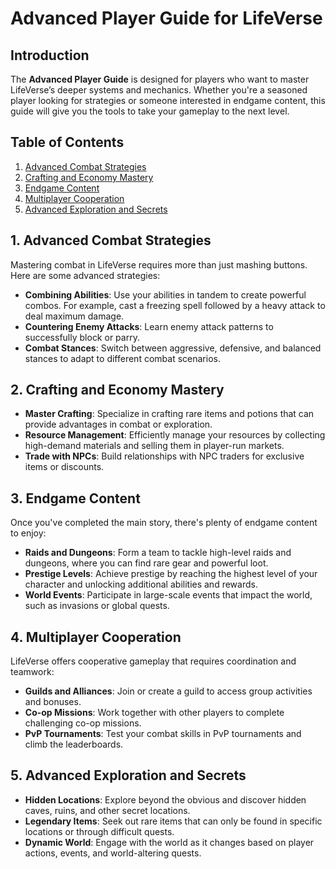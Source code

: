 # Advanced Player Guide for LifeVerse

## Introduction
The **Advanced Player Guide** is designed for players who want to master LifeVerse’s deeper systems and mechanics. Whether you're a seasoned player looking for strategies or someone interested in endgame content, this guide will give you the tools to take your gameplay to the next level.

## Table of Contents
1. [Advanced Combat Strategies](#advanced-combat-strategies)
2. [Crafting and Economy Mastery](#crafting-and-economy-mastery)
3. [Endgame Content](#endgame-content)
4. [Multiplayer Cooperation](#multiplayer-cooperation)
5. [Advanced Exploration and Secrets](#advanced-exploration-and-secrets)

## 1. Advanced Combat Strategies
Mastering combat in LifeVerse requires more than just mashing buttons. Here are some advanced strategies:
- **Combining Abilities**: Use your abilities in tandem to create powerful combos. For example, cast a freezing spell followed by a heavy attack to deal maximum damage.
- **Countering Enemy Attacks**: Learn enemy attack patterns to successfully block or parry.
- **Combat Stances**: Switch between aggressive, defensive, and balanced stances to adapt to different combat scenarios.

## 2. Crafting and Economy Mastery
- **Master Crafting**: Specialize in crafting rare items and potions that can provide advantages in combat or exploration.
- **Resource Management**: Efficiently manage your resources by collecting high-demand materials and selling them in player-run markets.
- **Trade with NPCs**: Build relationships with NPC traders for exclusive items or discounts.

## 3. Endgame Content
Once you've completed the main story, there's plenty of endgame content to enjoy:
- **Raids and Dungeons**: Form a team to tackle high-level raids and dungeons, where you can find rare gear and powerful loot.
- **Prestige Levels**: Achieve prestige by reaching the highest level of your character and unlocking additional abilities and rewards.
- **World Events**: Participate in large-scale events that impact the world, such as invasions or global quests.

## 4. Multiplayer Cooperation
LifeVerse offers cooperative gameplay that requires coordination and teamwork:
- **Guilds and Alliances**: Join or create a guild to access group activities and bonuses.
- **Co-op Missions**: Work together with other players to complete challenging co-op missions.
- **PvP Tournaments**: Test your combat skills in PvP tournaments and climb the leaderboards.

## 5. Advanced Exploration and Secrets
- **Hidden Locations**: Explore beyond the obvious and discover hidden caves, ruins, and other secret locations.
- **Legendary Items**: Seek out rare items that can only be found in specific locations or through difficult quests.
- **Dynamic World**: Engage with the world as it changes based on player actions, events, and world-altering quests.
